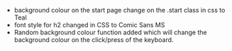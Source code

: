 - background colour on the start page change on the .start class in css to Teal
- font style for h2 changed in CSS to Comic Sans MS
- Random background colour function added which will change the background colour on 
the click/press of the keyboard.
 
